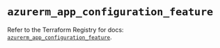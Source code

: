 # `azurerm_app_configuration_feature`

Refer to the Terraform Registry for docs: [`azurerm_app_configuration_feature`](https://registry.terraform.io/providers/hashicorp/azurerm/4.38.1/docs/resources/app_configuration_feature).
